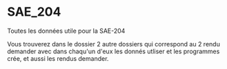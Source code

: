 # SAE_204

Toutes les données utile pour la SAE-204

Vous trouverez dans le dossier 2 autre dossiers qui correspond au 2 rendu demander avec dans chaqu'un d'eux les donnés utliser et les programmes crée, et aussi les rendus demander.
